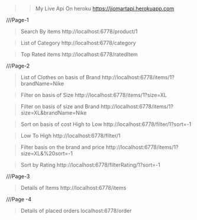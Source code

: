 >>My Live Api On heroku
  https://jiomartapi.herokuapp.com

///Page-1

>Search By items
 http://localhost:6778/product/1

>List of Category
http://localhost:6778/category

>Top Rated items
 http://localhost:6778/ratedItem


///Page-2

>List of Clothes on basis of Brand
 http://localhost:6778/items/1?brandName=Nike

> Filter on basis of Size
  http://localhost:6778/items/1?size=XL

>Filter on basis of size and Brand
  http://localhost:6778/items/1?size=XL&brandName=Nike

>Sort on basis of cost
  >High to Low
    http://localhost:6778/filter/1?sort=-1

  >Low To High
    http://localhost:6778/filter/1

>Filter basis on the brand and price
 http://localhost:6778/items/1?size=XL&%20sort=-1


>Sort by Rating
  http://localhost:6778/filterRating/1?sort=-1


///Page-3

>Details of Items
  http://localhost:6778/items

///Page -4

>Details of placed orders
 localhost:6778/order
 